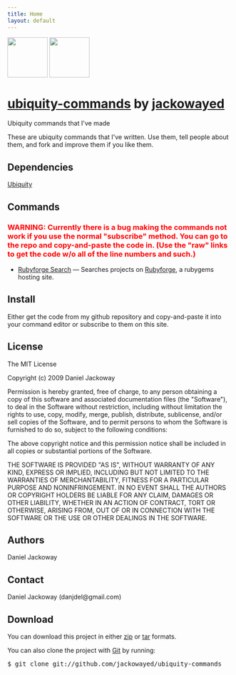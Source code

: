 ```yaml
---
title: Home
layout: default
---
```


<div class="download">
<a href="http://github.com/jackowayed/ubiquity-commands/zipball/master">
<img border="0" width="90" src="http://github.com/images/modules/download/zip.png"></a>
<a href="http://github.com/jackowayed/ubiquity-commands/tarball/master">
<img border="0" width="90" src="http://github.com/images/modules/download/tar.png"></a>
</div>
<h1><a href="http://github.com/jackowayed/ubiquity-commands">ubiquity-commands</a> 
<span class="small">by <a href="http://github.com/jackowayed">jackowayed</a></span></h1>
<div class="description">
Ubiquity commands that I've made
</div>
<p>These are ubiquity commands that I've written. Use them, tell people about them, and fork and improve them if you like them.</p><h2>Dependencies</h2>

[Ubiquity](http://ubiquity.mozilla.com/)

Commands
--------

<h3 style="color: red"> WARNING: Currently there is a bug making the commands not work if you use the normal "subscribe" method. You can go to the repo and copy-and-paste the code in. (Use the "raw" links to get the code w/o all of the line numbers and such.)</h3>

* [Rubyforge Search](rubyforge.html) &mdash; Searches projects on [Rubyforge](http://rubyforge.org), a rubygems hosting site. 
<!--* [Github Code Search](gh-code-search.html) &mdash; Search the code on [Github](http://github.com/)
* [Date](date.html) &mdash; Just here to figure out why these ubiq commands aren't working. -->

<h2>Install</h2>
<p>Either get the code from my github repository and copy-and-paste it into your command editor or subscribe to them on this site. </p>
<h2>License</h2>
<p>The MIT License
    
Copyright (c) 2009 Daniel Jackoway
    
Permission is hereby granted, free of charge, to any person obtaining a copy
of this software and associated documentation files (the "Software"), to deal
in the Software without restriction, including without limitation the rights
to use, copy, modify, merge, publish, distribute, sublicense, and/or sell
copies of the Software, and to permit persons to whom the Software is
furnished to do so, subject to the following conditions:
    
The above copyright notice and this permission notice shall be included in
all copies or substantial portions of the Software.
    
THE SOFTWARE IS PROVIDED "AS IS", WITHOUT WARRANTY OF ANY KIND, EXPRESS OR
IMPLIED, INCLUDING BUT NOT LIMITED TO THE WARRANTIES OF MERCHANTABILITY,
FITNESS FOR A PARTICULAR PURPOSE AND NONINFRINGEMENT. IN NO EVENT SHALL THE
AUTHORS OR COPYRIGHT HOLDERS BE LIABLE FOR ANY CLAIM, DAMAGES OR OTHER
LIABILITY, WHETHER IN AN ACTION OF CONTRACT, TORT OR OTHERWISE, ARISING FROM,
OUT OF OR IN CONNECTION WITH THE SOFTWARE OR THE USE OR OTHER DEALINGS IN
THE SOFTWARE.
</p>
<h2>Authors</h2>
<p>Daniel Jackoway</p>
<h2>Contact</h2>
<p>Daniel Jackoway (danjdel@gmail.com)<br/>      </p>
<h2>Download</h2>
<p>
You can download this project in either
<a href="http://github.com/jackowayed/ubiquity-commands/zipball/master">zip</a> or
<a href="http://github.com/jackowayed/ubiquity-commands/tarball/master">tar</a> formats.
</p>
<p>You can also clone the project with <a href="http://git-scm.com">Git</a>
by running:
<pre>$ git clone git://github.com/jackowayed/ubiquity-commands</pre>
</p>
